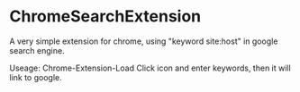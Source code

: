 # ChromeSearchExtension
A very simple extension for chrome, using "keyword site:host" in google search engine.

Useage:
Chrome-Extension-Load
Click icon and enter keywords, then it will link to google.
